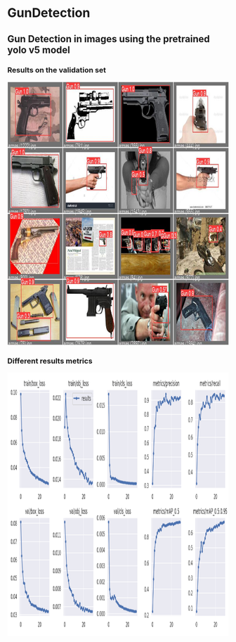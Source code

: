 # GunDetection

## Gun Detection in images using the pretrained yolo v5 model

### Results on the validation set


<img height="600em" width="800" src="Results_Data/val_batch2_pred.jpg"/>

### Different results metrics 


<img height="600em" width="800" src="Results_Data/results.png"/>
